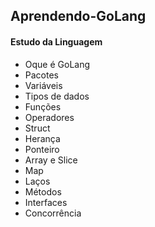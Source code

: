 ## Aprendendo-GoLang

#### Estudo da Linguagem
* Oque é GoLang
* Pacotes
* Variáveis
* Tipos de dados
* Funções
* Operadores
* Struct
* Herança
* Ponteiro
* Array e Slice
* Map
* Laços
* Métodos
* Interfaces
* Concorrência


